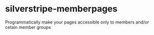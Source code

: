 silverstripe-memberpages
========================

Programmatically make your pages accessible only to members and/or cetain member groups
